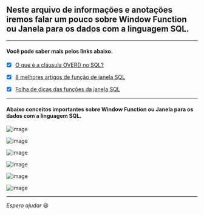 ## Neste arquivo de informações e anotações iremos falar um pouco sobre Window Function ou Janela para os dados com a linguagem SQL.

---

#### Você pode saber mais pelos links abaixo.

- [x] [O que é a cláusula OVER() no SQL?](https://learnsql.com/blog/sql-over-clause/)

- [x] [8 melhores artigos de função de janela SQL](https://learnsql.com/blog/best-window-functions-articles/)

- [x] [Folha de dicas das funções da janela SQL](https://learnsql.com/blog/sql-window-functions-cheat-sheet/)

---

#### Abaixo conceitos importantes sobre Window Function ou Janela para os dados com a linguagem SQL.

![image](https://github.com/Phelipe-Sempreboni/tutorials-informations-notes/assets/57469401/9cbb8a56-d881-49a1-a2b1-c692126e026c)

![image](https://github.com/Phelipe-Sempreboni/tutorials-informations-notes/assets/57469401/70fefe9a-3434-4a23-b7af-14981d3c7c78)

![image](https://github.com/Phelipe-Sempreboni/tutorials-informations-notes/assets/57469401/d88108a9-15e7-4411-9c20-7d58082c46a2)

![image](https://github.com/Phelipe-Sempreboni/tutorials-informations-notes/assets/57469401/f0c543a6-4650-473a-a661-247d15720cb2)

![image](https://github.com/Phelipe-Sempreboni/tutorials-informations-notes/assets/57469401/4a95ec64-68a7-4c96-9cde-b980adf3c1da)

![image](https://github.com/Phelipe-Sempreboni/tutorials-informations-notes/assets/57469401/19696ad1-8fcb-4362-a122-cde9a3d72d4a)

---

_Espero ajudar_ :smiley:

